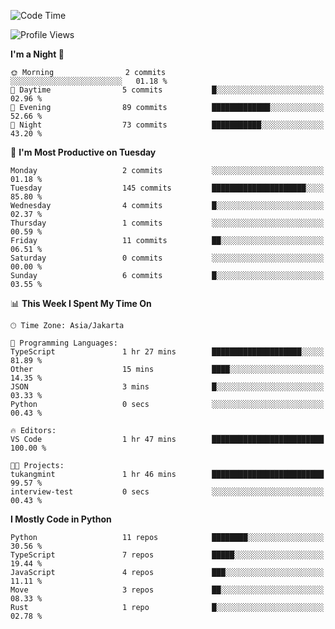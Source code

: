 <!--START_SECTION:waka-->
![Code Time](http://img.shields.io/badge/Code%20Time-1%2C719%20hrs%2031%20mins-blue)

![Profile Views](http://img.shields.io/badge/Profile%20Views-1-blue)

**I'm a Night 🦉** 

```text
🌞 Morning                2 commits           ░░░░░░░░░░░░░░░░░░░░░░░░░   01.18 % 
🌆 Daytime                5 commits           █░░░░░░░░░░░░░░░░░░░░░░░░   02.96 % 
🌃 Evening                89 commits          █████████████░░░░░░░░░░░░   52.66 % 
🌙 Night                  73 commits          ███████████░░░░░░░░░░░░░░   43.20 % 
```
📅 **I'm Most Productive on Tuesday** 

```text
Monday                   2 commits           ░░░░░░░░░░░░░░░░░░░░░░░░░   01.18 % 
Tuesday                  145 commits         █████████████████████░░░░   85.80 % 
Wednesday                4 commits           █░░░░░░░░░░░░░░░░░░░░░░░░   02.37 % 
Thursday                 1 commits           ░░░░░░░░░░░░░░░░░░░░░░░░░   00.59 % 
Friday                   11 commits          ██░░░░░░░░░░░░░░░░░░░░░░░   06.51 % 
Saturday                 0 commits           ░░░░░░░░░░░░░░░░░░░░░░░░░   00.00 % 
Sunday                   6 commits           █░░░░░░░░░░░░░░░░░░░░░░░░   03.55 % 
```


📊 **This Week I Spent My Time On** 

```text
🕑︎ Time Zone: Asia/Jakarta

💬 Programming Languages: 
TypeScript               1 hr 27 mins        ████████████████████░░░░░   81.89 % 
Other                    15 mins             ████░░░░░░░░░░░░░░░░░░░░░   14.35 % 
JSON                     3 mins              █░░░░░░░░░░░░░░░░░░░░░░░░   03.33 % 
Python                   0 secs              ░░░░░░░░░░░░░░░░░░░░░░░░░   00.43 % 

🔥 Editors: 
VS Code                  1 hr 47 mins        █████████████████████████   100.00 % 

🐱‍💻 Projects: 
tukangmint               1 hr 46 mins        █████████████████████████   99.57 % 
interview-test           0 secs              ░░░░░░░░░░░░░░░░░░░░░░░░░   00.43 % 
```

**I Mostly Code in Python** 

```text
Python                   11 repos            ████████░░░░░░░░░░░░░░░░░   30.56 % 
TypeScript               7 repos             █████░░░░░░░░░░░░░░░░░░░░   19.44 % 
JavaScript               4 repos             ███░░░░░░░░░░░░░░░░░░░░░░   11.11 % 
Move                     3 repos             ██░░░░░░░░░░░░░░░░░░░░░░░   08.33 % 
Rust                     1 repo              █░░░░░░░░░░░░░░░░░░░░░░░░   02.78 % 
```




<!--END_SECTION:waka-->
